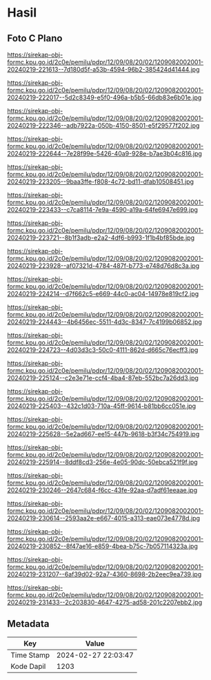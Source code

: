 # Hasil

## Foto C Plano

https://sirekap-obj-formc.kpu.go.id/2c0e/pemilu/pdpr/12/09/08/20/02/1209082002001-20240219-221613--7d180d5f-a53b-4594-96b2-385424d41444.jpg

https://sirekap-obj-formc.kpu.go.id/2c0e/pemilu/pdpr/12/09/08/20/02/1209082002001-20240219-222017--5d2c8349-e5f0-496a-b5b5-66db83e6b01e.jpg

https://sirekap-obj-formc.kpu.go.id/2c0e/pemilu/pdpr/12/09/08/20/02/1209082002001-20240219-222346--adb7922a-050b-4150-8501-e5f29577f202.jpg

https://sirekap-obj-formc.kpu.go.id/2c0e/pemilu/pdpr/12/09/08/20/02/1209082002001-20240219-222644--7e28f99e-5426-40a9-928e-b7ae3b04c816.jpg

https://sirekap-obj-formc.kpu.go.id/2c0e/pemilu/pdpr/12/09/08/20/02/1209082002001-20240219-223205--9baa3ffe-f808-4c72-bd11-dfab10508451.jpg

https://sirekap-obj-formc.kpu.go.id/2c0e/pemilu/pdpr/12/09/08/20/02/1209082002001-20240219-223433--c7ca8114-7e9a-4590-a19a-64fe6947e699.jpg

https://sirekap-obj-formc.kpu.go.id/2c0e/pemilu/pdpr/12/09/08/20/02/1209082002001-20240219-223721--8b1f3adb-e2a2-4df6-b993-1f1b4bf85bde.jpg

https://sirekap-obj-formc.kpu.go.id/2c0e/pemilu/pdpr/12/09/08/20/02/1209082002001-20240219-223928--af07321d-4784-487f-b773-e748d76d8c3a.jpg

https://sirekap-obj-formc.kpu.go.id/2c0e/pemilu/pdpr/12/09/08/20/02/1209082002001-20240219-224214--d7f662c5-e669-44c0-ac04-14978e819cf2.jpg

https://sirekap-obj-formc.kpu.go.id/2c0e/pemilu/pdpr/12/09/08/20/02/1209082002001-20240219-224443--4b6456ec-5511-4d3c-8347-7c4199b06852.jpg

https://sirekap-obj-formc.kpu.go.id/2c0e/pemilu/pdpr/12/09/08/20/02/1209082002001-20240219-224723--4d03d3c3-50c0-4111-862d-d665c76ecff3.jpg

https://sirekap-obj-formc.kpu.go.id/2c0e/pemilu/pdpr/12/09/08/20/02/1209082002001-20240219-225124--c2e3e71e-ccf4-4ba4-87eb-552bc7a26dd3.jpg

https://sirekap-obj-formc.kpu.go.id/2c0e/pemilu/pdpr/12/09/08/20/02/1209082002001-20240219-225403--432c1d03-710a-45ff-9614-b81bb6cc051e.jpg

https://sirekap-obj-formc.kpu.go.id/2c0e/pemilu/pdpr/12/09/08/20/02/1209082002001-20240219-225628--5e2ad667-ee15-447b-9618-b3f34c754919.jpg

https://sirekap-obj-formc.kpu.go.id/2c0e/pemilu/pdpr/12/09/08/20/02/1209082002001-20240219-225914--8ddf8cd3-256e-4e05-90dc-50ebca521f9f.jpg

https://sirekap-obj-formc.kpu.go.id/2c0e/pemilu/pdpr/12/09/08/20/02/1209082002001-20240219-230246--2647c684-f6cc-43fe-92aa-d7adf61eeaae.jpg

https://sirekap-obj-formc.kpu.go.id/2c0e/pemilu/pdpr/12/09/08/20/02/1209082002001-20240219-230614--2593aa2e-e667-4015-a313-eae073e4778d.jpg

https://sirekap-obj-formc.kpu.go.id/2c0e/pemilu/pdpr/12/09/08/20/02/1209082002001-20240219-230852--8f47ae16-e859-4bea-b75c-7b057114323a.jpg

https://sirekap-obj-formc.kpu.go.id/2c0e/pemilu/pdpr/12/09/08/20/02/1209082002001-20240219-231207--6af39d02-92a7-4360-8698-2b2eec9ea739.jpg

https://sirekap-obj-formc.kpu.go.id/2c0e/pemilu/pdpr/12/09/08/20/02/1209082002001-20240219-231433--2c203830-4647-4275-ad58-201c2207ebb2.jpg


## Metadata

| Key        | Value               |
| ---------- | ------------------- |
| Time Stamp | 2024-02-27 22:03:47 |
| Kode Dapil | 1203                |



